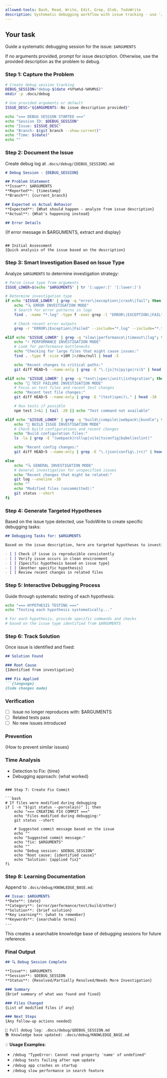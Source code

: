 ```yaml
---
allowed-tools: Bash, Read, Write, Edit, Grep, Glob, TodoWrite
description: Systematic debugging workflow with issue tracking - use '/debug [issue description]'
---
```


## Your task

Guide a systematic debugging session for the issue: `$ARGUMENTS`

If no arguments provided, prompt for issue description. Otherwise, use the provided description as the problem to debug.

### Step 1: Capture the Problem

```bash
# Create debug session tracking
DEBUG_SESSION="debug-$(date +%Y%m%d-%H%M%S)"
mkdir -p .docs/debug

# Use provided arguments or default
ISSUE_DESC="${ARGUMENTS:-No issue description provided}"

echo "=== DEBUG SESSION STARTED ==="
echo "Session ID: $DEBUG_SESSION"
echo "Issue: $ISSUE_DESC"
echo "Branch: $(git branch --show-current)"
echo "Time: $(date)"
echo ""
```

### Step 2: Document the Issue

Create debug log at `.docs/debug/{DEBUG_SESSION}.md`:

```markdown
# Debug Session - {DEBUG_SESSION}

## Problem Statement
**Issue**: $ARGUMENTS
**Reported**: {timestamp}
**Branch**: {current_branch}

## Expected vs Actual Behavior
**Expected**: {What should happen - analyze from issue description}
**Actual**: {What's happening instead}

## Error Details
```
{If error message in $ARGUMENTS, extract and display}
```

## Initial Assessment
{Quick analysis of the issue based on the description}
```

### Step 3: Smart Investigation Based on Issue Type

Analyze `$ARGUMENTS` to determine investigation strategy:

```bash
# Parse issue type from arguments
ISSUE_LOWER=$(echo "$ARGUMENTS" | tr '[:upper:]' '[:lower:]')

# Determine investigation type
if echo "$ISSUE_LOWER" | grep -q "error\|exception\|crash\|fail"; then
    echo "🔍 ERROR INVESTIGATION MODE"
    # Search for error patterns in logs
    find . -name "*.log" -type f -exec grep -l "ERROR\|EXCEPTION\|FAIL" {} \; 2>/dev/null | head -5

    # Check recent error outputs
    grep -r "ERROR\|Exception\|Failed" --include="*.log" --include="*.txt" . 2>/dev/null | tail -10

elif echo "$ISSUE_LOWER" | grep -q "slow\|performance\|timeout\|lag"; then
    echo "⚡ PERFORMANCE INVESTIGATION MODE"
    # Look for performance bottlenecks
    echo "Checking for large files that might cause issues:"
    find . -type f -size +10M 2>/dev/null | head -5

    echo "Recent changes to critical paths:"
    git diff HEAD~5 --name-only | grep -E "\.(js|ts|py|go|rs)$" | head -10

elif echo "$ISSUE_LOWER" | grep -q "test\|spec\|unit\|integration"; then
    echo "🧪 TEST FAILURE INVESTIGATION MODE"
    # Focus on test files and recent test changes
    echo "Recent test file changes:"
    git diff HEAD~5 --name-only | grep -E "(test|spec)\." | head -10

    # Run tests if possible
    npm test 2>&1 | tail -20 || echo "Test command not available"

elif echo "$ISSUE_LOWER" | grep -q "build\|compile\|webpack\|bundle"; then
    echo "🔨 BUILD ISSUE INVESTIGATION MODE"
    # Check build configurations and recent changes
    echo "Build configuration files:"
    ls -la | grep -E "(webpack|rollup|vite|tsconfig|babel|eslint)"

    echo "Recent config changes:"
    git diff HEAD~5 --name-only | grep -E "\.(json|config\.|rc)" | head -10

else
    echo "🔍 GENERAL INVESTIGATION MODE"
    # General investigation for unspecified issues
    echo "Recent changes that might be related:"
    git log --oneline -10
    echo ""
    echo "Modified files (uncommitted):"
    git status --short
fi
```

### Step 4: Generate Targeted Hypotheses

Based on the issue type detected, use TodoWrite to create specific debugging tasks:

```markdown
## Debugging Tasks for: $ARGUMENTS

Based on the issue description, here are targeted hypotheses to investigate:

- [ ] Check if issue is reproducible consistently
- [ ] Verify issue occurs in clean environment
- [ ] {Specific hypothesis based on issue type}
- [ ] {Another specific hypothesis}
- [ ] Review recent changes in related files
```

### Step 5: Interactive Debugging Process

Guide through systematic testing of each hypothesis:

```bash
echo "=== HYPOTHESIS TESTING ==="
echo "Testing each hypothesis systematically..."

# For each hypothesis, provide specific commands and checks
# based on the issue type identified from $ARGUMENTS
```

### Step 6: Track Solution

Once issue is identified and fixed:

```markdown
## Solution Found

### Root Cause
{Identified from investigation}

### Fix Applied
```{language}
{Code changes made}
```

### Verification
- [ ] Issue no longer reproduces with: $ARGUMENTS
- [ ] Related tests pass
- [ ] No new issues introduced

### Prevention
{How to prevent similar issues}

### Time Analysis
- Detection to Fix: {time}
- Debugging approach: {what worked}
```

### Step 7: Create Fix Commit

```bash
# If files were modified during debugging
if [ -n "$(git status --porcelain)" ]; then
    echo "=== CREATING FIX COMMIT ==="
    echo "Files modified during debugging:"
    git status --short

    # Suggested commit message based on the issue
    echo ""
    echo "Suggested commit message:"
    echo "fix: $ARGUMENTS"
    echo ""
    echo "Debug session: $DEBUG_SESSION"
    echo "Root cause: {identified cause}"
    echo "Solution: {applied fix}"
fi
```

### Step 8: Learning Documentation

Append to `.docs/debug/KNOWLEDGE_BASE.md`:

```markdown
## Issue: $ARGUMENTS
**Date**: {date}
**Category**: {error/performance/test/build/other}
**Solution**: {brief solution}
**Key Learning**: {what to remember}
**Keywords**: {searchable terms}
---
```

This creates a searchable knowledge base of debugging sessions for future reference.

### Final Output

```markdown
## 🔍 Debug Session Complete

**Issue**: $ARGUMENTS
**Session**: $DEBUG_SESSION
**Status**: {Resolved/Partially Resolved/Needs More Investigation}

### Summary
{Brief summary of what was found and fixed}

### Files Changed
{List of modified files if any}

### Next Steps
{Any follow-up actions needed}

📄 Full debug log: .docs/debug/$DEBUG_SESSION.md
📚 Knowledge base updated: .docs/debug/KNOWLEDGE_BASE.md
```

💡 **Usage Examples**:
- `/debug "TypeError: Cannot read property 'name' of undefined"`
- `/debug tests failing after npm update`
- `/debug app crashes on startup`
- `/debug slow performance in search feature`
